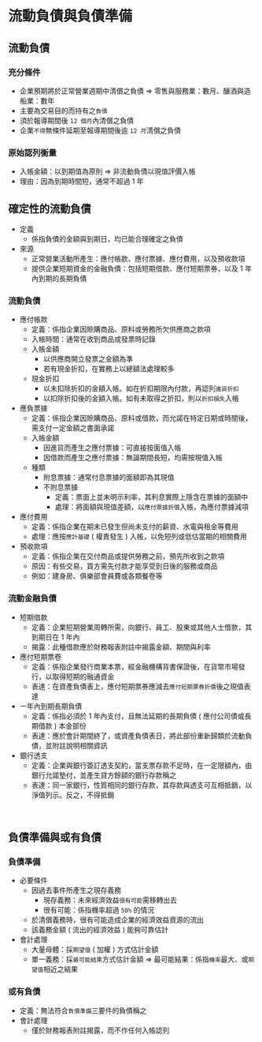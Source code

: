 # 流動負債與負債準備

## 流動負債

### 充分條件
* 企業預期將於正常營業週期中清償之負債 => 零售與服務業：數月、釀酒與造船業：數年
* 主要為交易目的而持有之`負債`
* 須於報導期間後 `12 個月`內清償之負債
* 企業`不得`無條件延期至報導期間後逾 `12 月`清償之負債

### 原始認列衡量
* 入帳金額：以到期值為原則 => 非流動負債以現值評價入帳
* 理由：因為到期時間短，通常不超過 1 年

## 確定性的流動負債
* 定義
  * 係指負債的金額與到期日，均已能合理確定之負債
* 來源
  * 正常營業活動所產生：應付帳款、應付票據、應付費用，以及預收款項
  * 提供企業短期資金的金融負債：包括短期借款、應付短期票券，以及 1 年內到期的長期負債

### 流動負債
* 應付帳款
  * 定義：係指企業因賒購商品、原料或勞務所欠供應商之款項
  * 入帳時間：通常在收到商品或發票時記錄
  * 入帳金額
    * 以供應商開立發票之金額為準
    * 若有現金折扣，在實務上以總額法處理較多
  * 現金折扣
    * 以未扣除折扣的金額入帳。如在折扣期限內付款，再認列`進貨折扣`
    * 以扣除折扣後的金額入帳。如有未取得之折扣，則以`折扣損失`入帳
* 應負票據
  * 定義：係指企業因賒購商品、原料或借款，而允諾在特定日期或時間後，需支付一定金額之書面承諾
  * 入帳金額
    * 因進貨而產生之應付票據：可直接按面值入帳
    * 因借款而產生之應付票據：無論期間長短，均需按現值入帳
  * 種類
    * 附息票據：通常付息票據的面額即為其現值
    * 不附息票據
      * 定義：票面上並未明示利率，其利息實際上隱含在票據的面額中
      * 處理：將面額與現值差額，以`應付票據折價`入帳，為應付票據減項
* 應付費用
  * 定義：係指企業在期末已發生但尚未支付的薪資、水電與租金等費用
  * 處理：應按`應計基礎` ( 權責發生 ) 入帳，以免短列或低估當期的相關費用
* 預收款項
  * 定義：係指企業在交付商品或提供勞務之前，預先所收到之款項
  * 原因：有些交易，買方需先付款才能享受到日後的服務或商品
  * 例如：建身房、俱樂部會員費或各類餐卷等


### 流動金融負債
* 短期借款
  * 定義：企業短期營業周轉所需，向銀行、員工、股東或其他人士借款，其到期日在 1 年內
  * 揭露：此種借款應於財務報表附註中揭露金額、期間與利率
* 應付短期票卷
  * 定義：係指企業發行商業本票，經金融機構背書保證後，在貨幣市場發行，以取得短期的融通資金
  * 表達：在資產負債表上，應付短期票券應減去`應付短期票券折價`後之現值表達
* 一年內到期長期負債
  * 定義：係指必須於 1 年內支付，且無法延期的長期負債 ( 應付公司債或長期借款 ) 本金部份
  * 表達：應於會計期間終了，或資產負債表日，將此部份重新歸類於流動負債，並附註說明相關資訊
* 銀行透支
  * 定義：企業與銀行簽訂透支契約，當支票存款不足時，在一定限額內，由銀行允諾墊付，並產生貸方餘額的銀行存款稱之
  * 表達：同一家銀行，性質相同的銀行存款，其存款與透支可互相抵銷，以淨值列示。反之，不得抵銷

<br>

## 負債準備與或有負債

### 負債準備
* 必要條件
  * 因過去事件所產生之現存義務
    * 現存義務：未來經濟效益`很有可能`需移轉出去
    * 很有可能：係指機率超過 `50%` 的情況
  * 於清償義務時，很有可能造成企業的經濟效益資源的流出
  * 該義務金額 ( 流出的經濟效益 ) 能夠可靠估計
* 會計處理
  * 大量母體：採`期望值` ( 加權 ) 方式估計金額
  * 單一義務：採`最可能結果`方式估計金額 => 最可能結果：係指`機率`最大、或`期望值`相近之結果

### 或有負債
  * 定義：無法符合`負債準備`三要件的負債稱之
  * 會計處理
    * 僅於財務報表附註揭露，而不作任何入帳認列